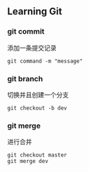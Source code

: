 ## Learning Git

### git commit
添加一条提交记录
```shell
git command -m "message"
```

### git branch
切换并且创建一个分支
```shell
git checkout -b dev
```

### git merge
进行合并
```shell
git checkout master
git merge dev
```